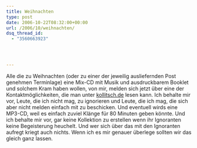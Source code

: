 ```yaml
---
title: Weihnachten
type: post
date: 2006-10-22T08:32:00+00:00
url: /2006/10/weihnachten/
dsq_thread_id:
  - "3560663923"




---
```

Alle die zu Weihnachten (oder zu einer der jeweilig ausliefernden Post genehmen Terminlage) eine Mix-CD mit Musik und ausdruckbarem Booklet und solchem Kram haben wollen, von mir, melden sich jetzt über eine der Kontaktmöglichkeiten, die man unter [kollitsch.de][1] lesen kann. Ich behalte mir vor, Leute, die ich nicht mag, zu ignorieren und Leute, die ich mag, die sich aber nicht melden einfach mit zu beschicken. Und eventuell wirds eine MP3-CD, weil es einfach zuviel Klänge für 80 Minuten geben könnte. Und ich behalte mir vor, gar keine Kollektion zu erstellen wenn ihr Ignoranten keine Begeisterung heuchelt. Und wer sich über das mit den Ignoranten aufregt kriegt auch nichts. Wenn ich es mir genauer überlege sollten wir das gleich ganz lassen.

 [1]: http://kollitsch.de
